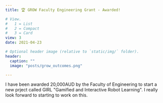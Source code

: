 ```yaml
---
title: 🏆 GROW Faculty Engineering Grant - Awarded!

# View.
#   1 = List
#   2 = Compact
#   3 = Card
view: 3
date: 2021-04-23

# Optional header image (relative to `static/img/` folder).
header:
  caption: ""
  image: "posts/grow_outcomes.png"

---
```

I have been awarded 20,000AUD by the Faculty of Engineering to start a new prject called GIRL "Gamified and Interactive Robot Learning".
I really look forward to starting to work on this.


